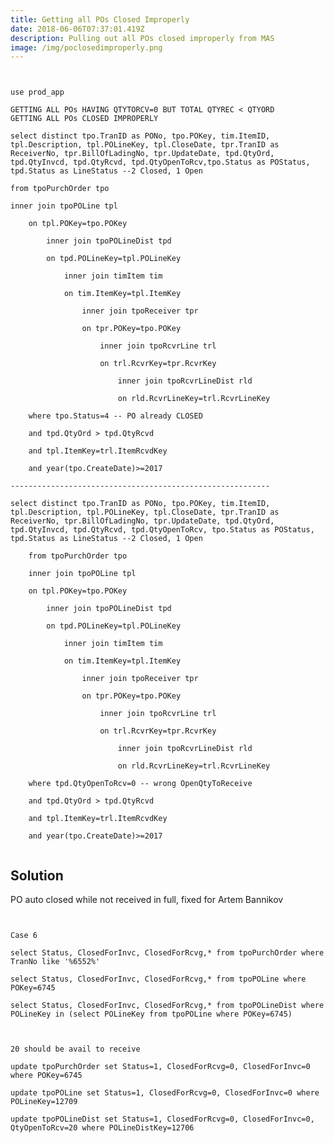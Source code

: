 ```yaml
---
title: Getting all POs Closed Improperly
date: 2018-06-06T07:37:01.419Z
description: Pulling out all POs closed improperly from MAS
image: /img/poclosedimproperly.png
---
```

<pre><code class="code" id="code-sql" data-clipboard-action="copy" data-clipboard-target="#code-sql">

use prod_app

GETTING ALL POs HAVING QTYTORCV=0 BUT TOTAL QTYREC < QTYORD
GETTING ALL POs CLOSED IMPROPERLY

select distinct tpo.TranID as PONo, tpo.POKey, tim.ItemID, tpl.Description, tpl.POLineKey, tpl.CloseDate, tpr.TranID as ReceiverNo, tpr.BillOfLadingNo, tpr.UpdateDate, tpd.QtyOrd, tpd.QtyInvcd, tpd.QtyRcvd, tpd.QtyOpenToRcv,tpo.Status as POStatus, tpd.Status as LineStatus --2 Closed, 1 Open

from tpoPurchOrder tpo

inner join tpoPOLine tpl

	on tpl.POKey=tpo.POKey

		inner join tpoPOLineDist tpd

		on tpd.POLineKey=tpl.POLineKey

			inner join timItem tim

			on tim.ItemKey=tpl.ItemKey

				inner join tpoReceiver tpr

				on tpr.POKey=tpo.POKey

					inner join tpoRcvrLine trl

					on trl.RcvrKey=tpr.RcvrKey

						inner join tpoRcvrLineDist rld

						on rld.RcvrLineKey=trl.RcvrLineKey	

	where tpo.Status=4 -- PO already CLOSED

	and tpd.QtyOrd > tpd.QtyRcvd

	and tpl.ItemKey=trl.ItemRcvdKey

	and year(tpo.CreateDate)>=2017

----------------------------------------------------------

select distinct tpo.TranID as PONo, tpo.POKey, tim.ItemID, tpl.Description, tpl.POLineKey, tpl.CloseDate, tpr.TranID as ReceiverNo, tpr.BillOfLadingNo, tpr.UpdateDate, tpd.QtyOrd, tpd.QtyInvcd, tpd.QtyRcvd, tpd.QtyOpenToRcv, tpo.Status as POStatus, tpd.Status as LineStatus --2 Closed, 1 Open

	from tpoPurchOrder tpo

	inner join tpoPOLine tpl

	on tpl.POKey=tpo.POKey

		inner join tpoPOLineDist tpd

		on tpd.POLineKey=tpl.POLineKey

			inner join timItem tim

			on tim.ItemKey=tpl.ItemKey

				inner join tpoReceiver tpr

				on tpr.POKey=tpo.POKey

					inner join tpoRcvrLine trl

					on trl.RcvrKey=tpr.RcvrKey

						inner join tpoRcvrLineDist rld

						on rld.RcvrLineKey=trl.RcvrLineKey	

	where tpd.QtyOpenToRcv=0 -- wrong OpenQtyToReceive

	and tpd.QtyOrd > tpd.QtyRcvd

	and tpl.ItemKey=trl.ItemRcvdKey

	and year(tpo.CreateDate)>=2017

</code></pre>

## Solution

PO auto closed while not received in full, fixed for Artem Bannikov

<pre><code class="code" id="code-sql2" data-clipboard-action="copy" data-clipboard-target="#code-sql2">

Case 6

select Status, ClosedForInvc, ClosedForRcvg,* from tpoPurchOrder where TranNo like '%6552%'

select Status, ClosedForInvc, ClosedForRcvg,* from tpoPOLine where POKey=6745

select Status, ClosedForInvc, ClosedForRcvg,* from tpoPOLineDist where POLineKey in (select POLineKey from tpoPOLine where POKey=6745)



20 should be avail to receive

update tpoPurchOrder set Status=1, ClosedForRcvg=0, ClosedForInvc=0 where POKey=6745

update tpoPOLine set Status=1, ClosedForRcvg=0, ClosedForInvc=0 where POLineKey=12709

update tpoPOLineDist set Status=1, ClosedForRcvg=0, ClosedForInvc=0, QtyOpenToRcv=20 where POLineDistKey=12706

</code></pre>
